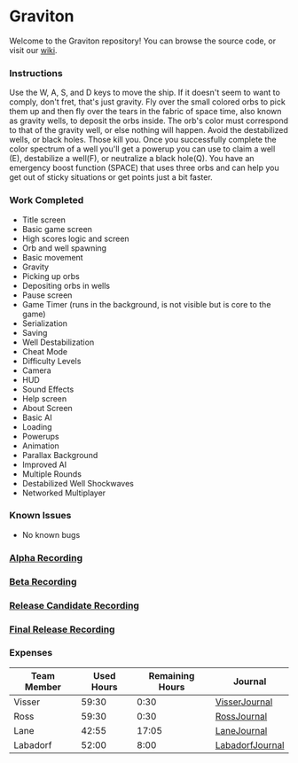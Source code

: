 # Graviton

Welcome to the Graviton repository! You can browse the source code, or visit our [wiki](https://github.com/cps-209-team-3/Graviton/wiki).
### Instructions
Use the W, A, S, and D keys to move the ship. If it doesn't seem to want to comply, don't fret, that's just gravity. Fly over the small colored orbs to pick them up and then fly over the tears in the fabric of space time, also known as gravity wells, to deposit the orbs inside. The orb's color must correspond to that of the gravity well, or else nothing will happen. Avoid the destabilized wells, or black holes. Those kill you. Once you successfully complete the color spectrum of a well you'll get a powerup you can use to claim a well (E), destabilize a well(F), or neutralize a black hole(Q). You have an emergency boost function (SPACE) that uses three orbs and can help you get out of sticky situations or get points just a bit faster.
### Work Completed
* Title screen
* Basic game screen
* High scores logic and screen
* Orb and well spawning
* Basic movement
* Gravity
* Picking up orbs
* Depositing orbs in wells
* Pause screen
* Game Timer (runs in the background, is not visible but is core to the game)
* Serialization
* Saving
* Well Destabilization
* Cheat Mode
* Difficulty Levels
* Camera
* HUD
* Sound Effects
* Help screen
* About Screen
* Basic AI
* Loading
* Powerups
* Animation
* Parallax Background
* Improved AI
* Multiple Rounds
* Destabilized Well Shockwaves
* Networked Multiplayer
### Known Issues
* No known bugs
### [Alpha Recording](https://youtu.be/3i9FIn4d9u4)
### [Beta Recording](https://youtu.be/3B5jn_T5dZQ)
### [Release Candidate Recording](https://youtu.be/n9GMMBYiqnI)
### [Final Release Recording](https://youtu.be/JVQDbF-y0eY)
### Expenses
Team Member | Used Hours | Remaining Hours | Journal
----------- | ---------- | --------------- | ------
Visser | 59:30 | 0:30 | [VisserJournal](https://github.com/cps-209-team-3/Graviton/wiki/VisserJournal)
Ross | 59:30 | 0:30 | [RossJournal](https://github.com/cps-209-team-3/Graviton/wiki/RossJournal)
Lane | 42:55 | 17:05 | [LaneJournal](https://github.com/cps-209-team-3/Graviton/wiki/LaneJournal)
Labadorf | 52:00 | 8:00 | [LabadorfJournal](https://github.com/cps-209-team-3/Graviton/wiki/LabadorfJournal)
